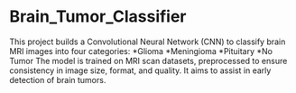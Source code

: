 # Brain_Tumor_Classifier
This project builds a Convolutional Neural Network (CNN) to classify brain MRI images into four categories:
   *Glioma
   *Meningioma
   *Pituitary
   *No Tumor
The model is trained on MRI scan datasets, preprocessed to ensure consistency in image size, format, and quality.
It aims to assist in early detection of brain tumors.
